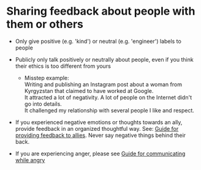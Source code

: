 # Sharing feedback about people with them or others
- Only give positive (e.g. 'kind') or neutral (e.g. 'engineer') labels to people

- Publicly only talk positively or neutrally about people, even if you think their ethics is too different from yours

  - Misstep example: <br>
    Writing and publishing an Instagram post about a woman from Kyrgyzstan that claimed to have worked at Google.<br>
    It attracted a lot of negativity. A lot of people on the Internet didn't go into details.<br>
    It challenged my relationship with several people I like and respect.<br>
    
- If you experienced negative emotions or thoughts towards an ally, provide feedback in an organized thoughtful way. See: [Guide for providing feedback to allies](https://github.com/tilek/random/blob/master/principles/general/communication/guide_for_providing_feedback.md). Never say negative things behind their back.

- If you are experiencing anger, please see [Guide for communicating while angry](https://github.com/tilek/random/blob/master/principles/general/communication/guide_for_communicating_while_angry.md)
